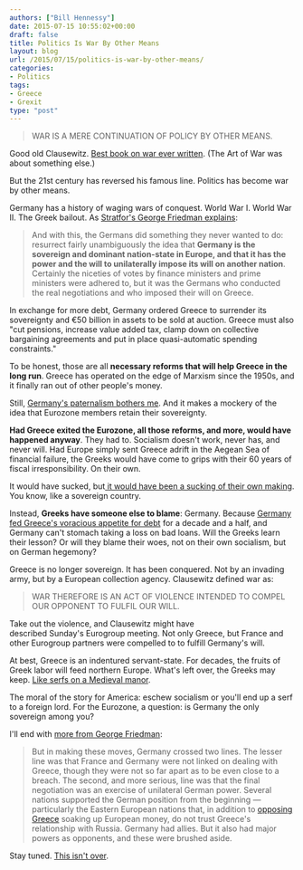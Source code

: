 ```yaml
---
authors: ["Bill Hennessy"]
date: 2015-07-15 10:55:02+00:00
draft: false
title: Politics Is War By Other Means
layout: blog
url: /2015/07/15/politics-is-war-by-other-means/
categories:
- Politics
tags:
- Greece
- Grexit
type: "post"
---
```


> 

> 
> WAR IS A MERE CONTINUATION OF POLICY BY OTHER MEANS.
> 
> 






Good old Clausewitz. [Best book on war ever written](https://www.gutenberg.org/files/1946/1946-h/1946-h.htm#link2HCH0001). (The Art of War was about something else.)





But the 21st century has reversed his famous line. Politics has become war by other means.





Germany has a history of waging wars of conquest. World War I. World War II. The Greek bailout. As [Stratfor's George Friedman explains](https://www.stratfor.com/weekly/empire-strikes-back-germany-and-greek-crisis):





> And with this, the Germans did something they never wanted to do: resurrect fairly unambiguously the idea that **Germany is the sovereign and dominant nation-state in Europe, and that it has the power and the will to unilaterally impose its will on another nation**. Certainly the niceties of votes by finance ministers and prime ministers were adhered to, but it was the Germans who conducted the real negotiations and who imposed their will on Greece.





In exchange for more debt, Germany ordered Greece to surrender its sovereignty and €50 billion in assets to be sold at auction. Greece must also "cut pensions, increase value added tax, clamp down on collective bargaining agreements and put in place quasi-automatic spending constraints."





To be honest, those are all **necessary reforms that will help Greece in the long run**. Greece has operated on the edge of Marxism since the 1950s, and it finally ran out of other people's money.





Still, [Germany's paternalism bothers me](https://hennessysview.com/2015/07/13/chili-palmer/). And it makes a mockery of the idea that Eurozone members retain their sovereignty.





**Had Greece exited the Eurozone, all those reforms, and more, would have happened anyway**. They had to. Socialism doesn't work, never has, and never will. Had Europe simply sent Greece adrift in the Aegean Sea of financial failure, the Greeks would have come to grips with their 60 years of fiscal irresponsibility. On their own.





It would have sucked, but[ it would have been a sucking of their own making](https://hennessysview.com/2015/07/05/greece-rejects-central-banksters/). You know, like a sovereign country.





Instead, **Greeks have someone else to blame**: Germany. Because [Germany fed Greece's voracious appetite for debt](https://hennessysview.com/2015/07/06/a-dangerous-misunderstanding-of-debt/) for a decade and a half, and Germany can't stomach taking a loss on bad loans. Will the Greeks learn their lesson? Or will they blame their woes, not on their own socialism, but on German hegemony?





Greece is no longer sovereign. It has been conquered. Not by an invading army, but by a European collection agency. Clausewitz defined war as:





> 

> 
> WAR THEREFORE IS AN ACT OF VIOLENCE INTENDED TO COMPEL OUR OPPONENT TO FULFIL OUR WILL.
> 
> 






Take out the violence, and Clausewitz might have described Sunday's Eurogroup meeting. Not only Greece, but France and other Eurogroup partners were compelled to to fulfill Germany's will.





At best, Greece is an indentured servant-state. For decades, the fruits of Greek labor will feed northern Europe. What's left over, the Greeks may keep. [Like serfs on a Medieval manor](https://www.medieval-life-and-times.info/medieval-life/medieval-serfs.htm).





The moral of the story for America: eschew socialism or you'll end up a serf to a foreign lord. For the Eurozone, a question: is Germany the only sovereign among you?





I'll end with [more from George Friedman](https://www.stratfor.com/weekly/empire-strikes-back-germany-and-greek-crisis):





> 

> 
> But in making these moves, Germany crossed two lines. The lesser line was that France and Germany were not linked on dealing with Greece, though they were not so far apart as to be even close to a breach. The second, and more serious, line was that the final negotiation was an exercise of unilateral German power. Several nations supported the German position from the beginning — particularly the Eastern European nations that, in addition to [opposing Greece](https://www.stratfor.com/weekly/greek-vote-and-eu-miscalculation) soaking up European money, do not trust Greece's relationship with Russia. Germany had allies. But it also had major powers as opponents, and these were brushed aside.
> 
> 






Stay tuned. [This isn't over](https://www.zerohedge.com/news/2015-07-14/imf-declares-war-germany-secret-report-lagarde-says-greece-will-need-massive-debt-re).
